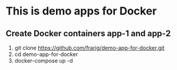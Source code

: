 # This is demo apps for Docker

## Create Docker containers app-1 and app-2
1. git clone https://github.com/frarig/demo-app-for-docker.git
2. cd demo-app-for-docker
3. docker-compose up -d